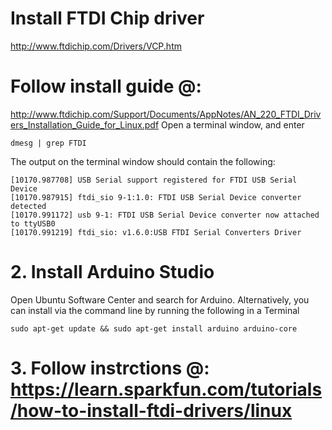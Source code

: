 # Install FTDI Chip driver
http://www.ftdichip.com/Drivers/VCP.htm
# Follow install guide @: 
http://www.ftdichip.com/Support/Documents/AppNotes/AN_220_FTDI_Drivers_Installation_Guide_for_Linux.pdf
Open a terminal window, and enter
```
dmesg | grep FTDI
```

The output on the terminal window should contain the following:
```
[10170.987708] USB Serial support registered for FTDI USB Serial Device 
[10170.987915] ftdi_sio 9-1:1.0: FTDI USB Serial Device converter detected 
[10170.991172] usb 9-1: FTDI USB Serial Device converter now attached to ttyUSB0 
[10170.991219] ftdi_sio: v1.6.0:USB FTDI Serial Converters Driver
```

# 2. Install Arduino Studio
Open Ubuntu Software Center and search for Arduino. Alternatively, you can install via the command line by running the following in a Terminal

``` 
sudo apt-get update && sudo apt-get install arduino arduino-core  
```

# 3. Follow instrctions @: https://learn.sparkfun.com/tutorials/how-to-install-ftdi-drivers/linux


